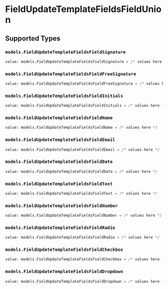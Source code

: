# FieldUpdateTemplateFieldsFieldUnion


## Supported Types

### `models.FieldUpdateTemplateFieldsFieldSignature`

```python
value: models.FieldUpdateTemplateFieldsFieldSignature = /* values here */
```

### `models.FieldUpdateTemplateFieldsFieldFreeSignature`

```python
value: models.FieldUpdateTemplateFieldsFieldFreeSignature = /* values here */
```

### `models.FieldUpdateTemplateFieldsFieldInitials`

```python
value: models.FieldUpdateTemplateFieldsFieldInitials = /* values here */
```

### `models.FieldUpdateTemplateFieldsFieldName`

```python
value: models.FieldUpdateTemplateFieldsFieldName = /* values here */
```

### `models.FieldUpdateTemplateFieldsFieldEmail`

```python
value: models.FieldUpdateTemplateFieldsFieldEmail = /* values here */
```

### `models.FieldUpdateTemplateFieldsFieldDate`

```python
value: models.FieldUpdateTemplateFieldsFieldDate = /* values here */
```

### `models.FieldUpdateTemplateFieldsFieldText`

```python
value: models.FieldUpdateTemplateFieldsFieldText = /* values here */
```

### `models.FieldUpdateTemplateFieldsFieldNumber`

```python
value: models.FieldUpdateTemplateFieldsFieldNumber = /* values here */
```

### `models.FieldUpdateTemplateFieldsFieldRadio`

```python
value: models.FieldUpdateTemplateFieldsFieldRadio = /* values here */
```

### `models.FieldUpdateTemplateFieldsFieldCheckbox`

```python
value: models.FieldUpdateTemplateFieldsFieldCheckbox = /* values here */
```

### `models.FieldUpdateTemplateFieldsFieldDropdown`

```python
value: models.FieldUpdateTemplateFieldsFieldDropdown = /* values here */
```

